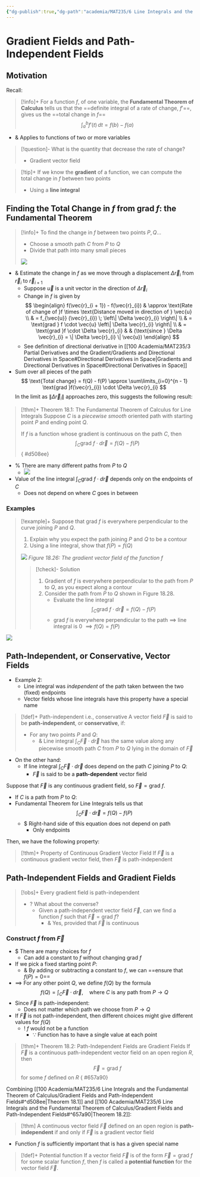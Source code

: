 ```yaml
---
{"dg-publish":true,"dg-path":"academia/MAT235/6 Line Integrals and the Fundamental Theorem of Calculus/Gradient Fields and Path-Independent Fields.md","permalink":"/academia/mat-235/6-line-integrals-and-the-fundamental-theorem-of-calculus/gradient-fields-and-path-independent-fields/","tags":["lecture","math","note","university"],"created":"2025-02-24T14:12:16.656-05:00","updated":"2025-02-24T22:13:59.939-05:00"}
---
```



# Gradient Fields and Path-Independent Fields

## Motivation

Recall:

> [!info]+ For a function $f$, of one variable, the **Fundamental Theorem of Calculus** tells us that the ==definite integral of a rate of change, $f'$==, gives us the ==total change in $f$==
> $$\int_{a}^{b} f'(t) \, dt = f(b) - f(a) $$

- & Applies to functions of two or more variables

> [!question]- What is the quantity that decrease the rate of change?
> - Gradient vector field

> [!tip]+ If we know the **gradient** of a function, we can compute the total change in $f$ between two points
> - Using a **line integral**

## Finding the Total Change in $f$ from $\text{grad } f$: the Fundamental Theorem

> [!info]+ To find the change in $f$ between two points $P, Q$…
> - Choose a smooth path $C$ from $P$ to $Q$
> - Divide that path into many small pieces
>
> ![](https://i.imgur.com/sxSOipW.png)

- & Estimate the change in $f$ as we move through a displacement $\Delta \vec{r}_{i}$ from $\vec{r}_{i}$ to $\vec{r}_{i + 1}$
    - Suppose $\vec{u}$ is a unit vector in the direction of $\Delta \vec{r}_{i}$
    - Change in $f$ is given by
        $$
        \begin{align}
        f(\vec{r}_{i + 1}) - f(\vec{r}_{i}) & \approx \text{Rate of change of }f \times \text{Distance moved in direction of } \vec{u} \\
         & = f_{\vec{u}} (\vec{r}_{i}) \; \left\| \Delta \vec{r}_{i} \right\|  \\
         & = \text{grad } f \cdot \vec{u} \left\| \Delta \vec{r}_{i} \right\| \\
         & = \text{grad }f \cdot \Delta \vec{r}_{i}  &  & (\text{since } \Delta \vec{r}_{i} = \| \Delta \vec{r}_{i} \| \vec{u})
        \end{align}
        $$
    - See definition of directional derivative in [[100 Academia/MAT235/3 Partial Derivatives and the Gradient/Gradients and Directional Derivatives in Space#Directional Derivatives in Space\|Gradients and Directional Derivatives in Space#Directional Derivatives in Space]]
- Sum over all pieces of the path
    $$
    \text{Total change} = f(Q) - f(P) \approx \sum\limits_{i=0}^{n - 1} \text{grad }f(\vec{r}_{i}) \cdot \Delta \vec{r}_{i}
    $$
In the limit as $\| \Delta \vec{r}_{i} \|$ approaches zero, this suggests the following result:

> [!thm]+ Theorem 18.1: The Fundamental Theorem of Calculus for Line Integrals
> Suppose $C$ is a *piecewise smooth* oriented path with starting point $P$ and ending point $Q$.
>
> If $f$ is a function whose gradient is continuous on the path $C$, then
> $$\int_{C} \text{grad }f \cdot d\vec{r} = f(Q) - f(P)$$
{ #d508ee}


- % There are many different paths from $P$ to $Q$
    - ![](https://i.imgur.com/bHl8o15.png)
- Value of the line integral $\int_{C} \text{grad } f \cdot d\vec{r}$ depends only on the endpoints of $C$
    - Does not depend on where $C$ goes in between

### Examples

> [!example]+ Suppose that grad $f$ is everywhere perpendicular to the curve joining $P$ and $Q$.
> 1. Explain why you expect the path joining $P$ and $Q$ to be a contour
> 2. Using a line integral, show that $f(P) = f(Q)$
>
> ![](https://i.imgur.com/Ol4DndK.png)
> *Figure 18.26: The gradient vector field of the function $f$*
>
> > [!check]- Solution
> > 1. Gradient of $f$ is everywhere perpendicular to the path from $P$ to $Q$, as you expect along a contour
> > 2. Consider the path from $P$ to $Q$ shown in Figure 18.28.
> >     - Evaluate the line integral $$\int_{C} \text{grad } f \cdot d\vec{r} = f(Q) - f(P)$$
> >     - grad $f$ is everywhere perpendicular to the path $\implies$ line integral is 0 $\implies f(Q) = f(P)$

![](https://i.imgur.com/EVYezvj.png)

## Path-Independent, or Conservative, Vector Fields

- Example 2:
    - Line integral was *independent* of the path taken between the two (fixed) endpoints
    - Vector fields whose line integrals have this property have a special name

> [!def]+ Path-independent i.e., conservative
> A vector field $\vec{F}$ is said to be **path-independent**, or **conservative**, if:
> - For any two points $P$ and $Q$:
>     - & Line integral $\int_{C} \vec{F} \cdot d\vec{r}$ has the same value along any piecewise smooth path $C$ from $P$ to $Q$ lying in the domain of $\vec{F}$

- On the other hand:
    - If line integral $\int_{C} \vec{F} \cdot d\vec{r}$ does depend on the path $C$ joining $P$ to $Q$:
        - $\vec{F}$ is said to be a **path-dependent** vector field

Suppose that $\vec{F}$ is any continuous gradient field, so $\vec{F} = \text{grad }f$.

- If $C$ is a path from $P$ to $Q$:
- Fundamental Theorem for Line Integrals tells us that $$\int_{C} \vec{F} \cdot d\vec{r} = f(Q) - f(P)$$
    - $ Right-hand side of this equation does not depend on path
        - Only endpoints

Then, we have the following property:

> [!thm]+ Property of Continuous Gradient Vector Field
> If $\vec{F}$ is a continuous gradient vector field, then $\vec{F}$ is path-independent

## Path-Independent Fields and Gradient Fields

> [!obs]+ Every gradient field is path-independent
> - ? What about the converse?
>     - Given a path-independent vector field $\vec{F}$, can we find a function $f$ such that $\vec{F} = \text{grad }f$?
>         - & Yes, provided that $\vec{F}$ is continuous

### Construct $f$ from $\vec{F}$

- $ There are many choices for $f$
    - Can add a constant to $f$ without changing $\text{grad }f$
- If we pick a fixed starting point $P$:
    - & By adding or subtracting a constant to $f$, we can ==ensure that $f(P) = 0$==
- $\implies$ For any other point $Q$, we define $f(Q)$ by the formula $$f(Q) = \int_{C} \vec{F} \cdot d\vec{r}, \quad \text{where }C\text{ is any path from } P \to Q$$
- Since $\vec{F}$ is path-independent:
    - Does not matter which path we choose from $P \to Q$
- If $\vec{F}$ is not path-independent, then different choices might give different values for $f(Q)$
    - ! $f$ would not be a function
        - $\because$ Function has to have a single value at each point

> [!thm]+ Theorem 18.2: Path-Independent Fields are Gradient Fields
> If $\vec{F}$ is a continuous path-independent vector field on an open region $R$, then $$\vec{F} = \text{grad }f$$for some $f$ defined on $R$
{ #657a90}


Combining [[100 Academia/MAT235/6 Line Integrals and the Fundamental Theorem of Calculus/Gradient Fields and Path-Independent Fields#^d508ee\|Theorem 18.1]] and [[100 Academia/MAT235/6 Line Integrals and the Fundamental Theorem of Calculus/Gradient Fields and Path-Independent Fields#^657a90\|Theorem 18.2]]:

> [!thm] A continuous vector field $\vec{F}$ defined on an open region is **path-independent** if and only if $\vec{F}$ is a gradient vector field

- Function $f$ is sufficiently important that is has a given special name

> [!def]+ Potential function
> If a vector field $\vec{F}$ is of the form $\vec{F} = \text{grad }f$ for some scalar function $f$, then $f$ is called a **potential function** for the vector field $\vec{F}$.
